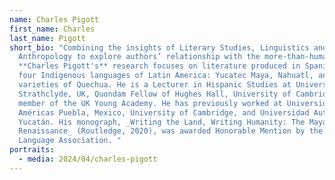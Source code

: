 ```yaml
---
name: Charles Pigott
first_name: Charles
last_name: Pigott
short_bio: "Combining the insights of Literary Studies, Linguistics and
  Anthropology to explore authors’ relationship with the more-than-human world,
  **Charles Pigott's** research focuses on literature produced in Spanish and
  four Indigenous languages of Latin America: Yucatec Maya, Nahuatl, and two
  varieties of Quechua. He is a Lecturer in Hispanic Studies at University of
  Strathclyde, UK, Quondam Fellow of Hughes Hall, University of Cambridge, and
  member of the UK Young Academy. He has previously worked at Universidad de las
  Américas Puebla, Mexico, University of Cambridge, and Universidad Autónoma de
  Yucatán. His monograph, _Writing the Land, Writing Humanity: The Maya Literary
  Renaissance_ (Routledge, 2020), was awarded Honorable Mention by the Modern
  Language Association. "
portraits:
  - media: 2024/04/charles-pigott
---
```


